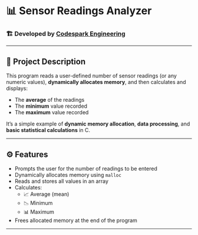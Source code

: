 # 📊 Sensor Readings Analyzer

### 🏗️ Developed by [Codespark Engineering](https://github.com/CodesparkEngineering)

---

## 🧩 Project Description
This program reads a user-defined number of sensor readings (or any numeric values), **dynamically allocates memory**, and then calculates and displays:

- The **average** of the readings  
- The **minimum** value recorded  
- The **maximum** value recorded  

It’s a simple example of **dynamic memory allocation**, **data processing**, and **basic statistical calculations** in C.

---

## ⚙️ Features
- Prompts the user for the number of readings to be entered  
- Dynamically allocates memory using `malloc`  
- Reads and stores all values in an array  
- Calculates:
  - 📈 Average (mean)  
  - 📉 Minimum  
  - 📊 Maximum  
- Frees allocated memory at the end of the program

---
